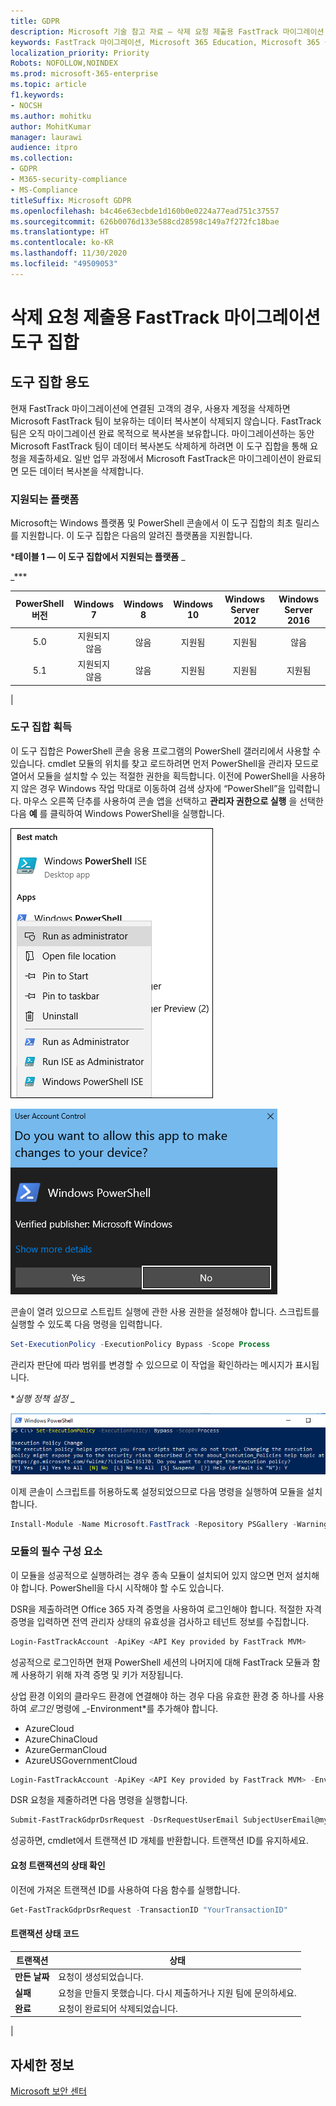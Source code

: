 ```yaml
---
title: GDPR
description: Microsoft 기술 참고 자료 — 삭제 요청 제출용 FastTrack 마이그레이션 도구 집합
keywords: FastTrack 마이그레이션, Microsoft 365 Education, Microsoft 365 설명서, GDPR
localization_priority: Priority
Robots: NOFOLLOW,NOINDEX
ms.prod: microsoft-365-enterprise
ms.topic: article
f1.keywords:
- NOCSH
ms.author: mohitku
author: MohitKumar
manager: laurawi
audience: itpro
ms.collection:
- GDPR
- M365-security-compliance
- MS-Compliance
titleSuffix: Microsoft GDPR
ms.openlocfilehash: b4c46e63ecbde1d160b0e0224a77ead751c37557
ms.sourcegitcommit: 626b0076d133e588cd28598c149a7f272fc18bae
ms.translationtype: HT
ms.contentlocale: ko-KR
ms.lasthandoff: 11/30/2020
ms.locfileid: "49509053"
---
```

# <a name="fasttrack-migration-toolset-for-submitting-delete-request"></a>삭제 요청 제출용 FastTrack 마이그레이션 도구 집합

## <a name="toolset-purpose"></a>도구 집합 용도

현재 FastTrack 마이그레이션에 연결된 고객의 경우, 사용자 계정을 삭제하면 Microsoft FastTrack 팀이 보유하는 데이터 복사본이 삭제되지 않습니다. FastTrack 팀은 오직 마이그레이션 완료 목적으로 복사본을 보유합니다. 마이그레이션하는 동안 Microsoft FastTrack 팀이 데이터 복사본도 삭제하게 하려면 이 도구 집합을 통해 요청을 제출하세요. 일반 업무 과정에서 Microsoft FastTrack은 마이그레이션이 완료되면 모든 데이터 복사본을 삭제합니다.

### <a name="supported-platforms"></a>지원되는 플랫폼

Microsoft는 Windows 플랫폼 및 PowerShell 콘솔에서 이 도구 집합의 최초 릴리스를 지원합니다. 이 도구 집합은 다음의 알려진 플랫폼을 지원합니다.

***테이블 1 — 이 도구 집합에서 지원되는 플랫폼** _

_***

|PowerShell 버전|Windows 7|Windows 8|Windows 10|Windows Server 2012|Windows Server 2016|
|:---:|:---:|:---:|:---:|:---:|:---:|
|5.0|지원되지 않음|않음|지원됨|지원됨|않음|
|5.1|지원되지 않음|않음|지원됨|지원됨|지원됨|
|

### <a name="obtaining-the-toolset"></a>도구 집합 획득

이 도구 집합은 PowerShell 콘솔 응용 프로그램의 PowerShell 갤러리에서 사용할 수 있습니다. cmdlet 모듈의 위치를 찾고 로드하려면 먼저 PowerShell을 관리자 모드로 열어서 모듈을 설치할 수 있는 적절한 권한을 획득합니다. 이전에 PowerShell을 사용하지 않은 경우 Windows 작업 막대로 이동하여 검색 상자에 “PowerShell”을 입력합니다. 마우스 오른쪽 단추를 사용하여 콘솔 앱을 선택하고 **관리자 권한으로 실행** 을 선택한 다음 **예** 를 클릭하여 Windows PowerShell을 실행합니다.

![PowerShell — 관리자 권한으로 실행](../media/fasttrack-powershell_image.png)

![PowerShell — 앱을 변경할 수 있도록 허용](../media/fasttrack-run-powershell_image.png)

콘솔이 열려 있으므로 스트립트 실행에 관한 사용 권한을 설정해야 합니다. 스크립트를 실행할 수 있도록 다음 명령을 입력합니다.

```powershell
Set-ExecutionPolicy -ExecutionPolicy Bypass -Scope Process
```

관리자 판단에 따라 범위를 변경할 수 있으므로 이 작업을 확인하라는 메시지가 표시됩니다.

**_실행 정책 설정_* _

![PowerShell에서 실행 정책 변경 설정](../media/powershell-set-execution-policy_image.png)

이제 콘솔이 스크립트를 허용하도록 설정되었으므로 다음 명령을 실행하여 모듈을 설치합니다.

```powershell
Install-Module -Name Microsoft.FastTrack -Repository PSGallery -WarningAction SilentlyContinue -Force
```

### <a name="prerequisites-for-module"></a>모듈의 필수 구성 요소

이 모듈을 성공적으로 실행하려는 경우 종속 모듈이 설치되어 있지 않으면 먼저 설치해야 합니다. PowerShell을 다시 시작해야 할 수도 있습니다.

DSR을 제출하려면 Office 365 자격 증명을 사용하여 로그인해야 합니다. 적절한 자격 증명을 입력하면 전역 관리자 상태의 유효성을 검사하고 테넌트 정보를 수집합니다.

```powershell
Login-FastTrackAccount -ApiKey <API Key provided by FastTrack MVM>
```

성공적으로 로그인하면 현재 PowerShell 세션의 나머지에 대해 FastTrack 모듈과 함께 사용하기 위해 자격 증명 및 키가 저장됩니다.

상업 환경 이외의 클라우드 환경에 연결해야 하는 경우 다음 유효한 환경 중 하나를 사용하여 *로그인* 명령에 _-Environment*를 추가해야 합니다.

- AzureCloud
- AzureChinaCloud
- AzureGermanCloud
- AzureUSGovernmentCloud

```powershell
Login-FastTrackAccount -ApiKey <API Key provided by FastTrack MVM> -Environment <cloud environment>
```

DSR 요청을 제줄하려면 다음 명령을 실행합니다.

```powershell
Submit-FastTrackGdprDsrRequest -DsrRequestUserEmail SubjectUserEmail@mycompany.com
```

성공하면, cmdlet에서 트랜잭션 ID 개체를 반환합니다. 트랜잭션 ID를 유지하세요.

#### <a name="checking-the-status-of-a-request-transaction"></a>요청 트랜잭션의 상태 확인

이전에 가져온 트랜잭션 ID를 사용하여 다음 함수를 실행합니다.

```powershell
Get-FastTrackGdprDsrRequest -TransactionID "YourTransactionID"
```

#### <a name="transaction-status-codes"></a>트랜잭션 상태 코드

|트랜잭션|상태|
|---|---|
|**만든 날짜**|요청이 생성되었습니다.|
|**실패**|요청을 만들지 못했습니다. 다시 제출하거나 지원 팀에 문의하세요.|
|**완료**|요청이 완료되어 삭제되었습니다.|
|

<!-- original version: **Created**  Request has been created<br/>**Failed** Request failed to create, please resubmit, or contact support<br/>**Completed** Request has been completed and sanitized -->

## <a name="learn-more"></a>자세한 정보

[Microsoft 보안 센터](https://www.microsoft.com/trust-center/privacy/gdpr-overview)

